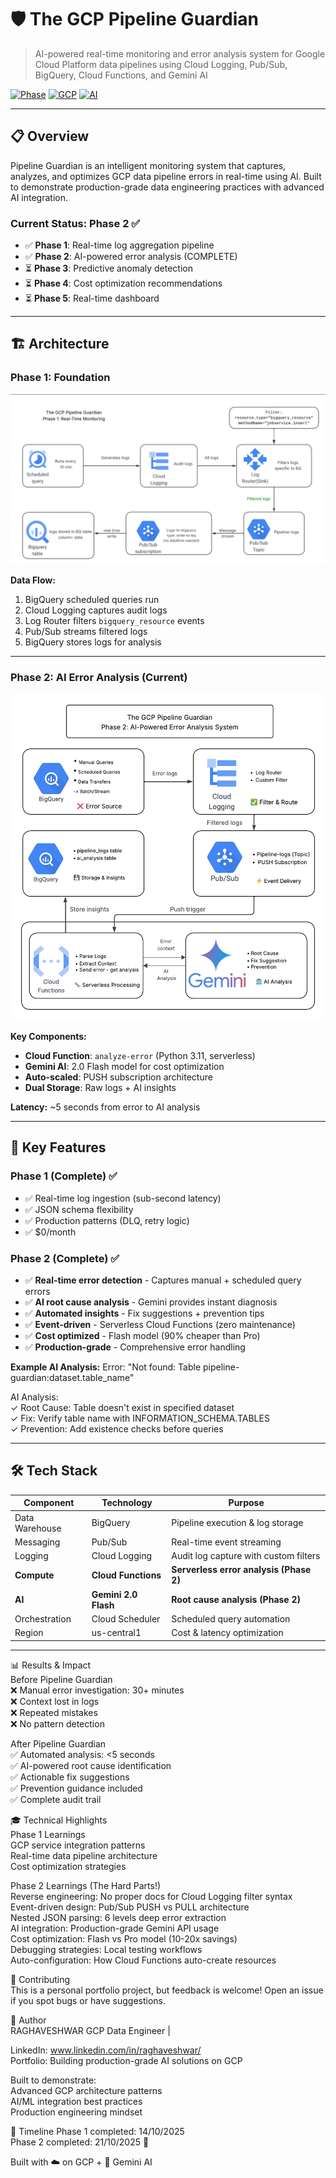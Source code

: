 # 🛡️ The GCP Pipeline Guardian

> AI-powered real-time monitoring and error analysis system for Google Cloud Platform data pipelines using Cloud Logging, Pub/Sub, BigQuery, Cloud Functions, and Gemini AI

[![Phase](https://img.shields.io/badge/Phase2-%20Complete-green)]()
[![GCP](https://img.shields.io/badge/GCP-BigQuery%20|%20Pub/Sub%20|%20Cloud%20Functions-blue)]()
[![AI](https://img.shields.io/badge/AI-Gemini%202.0%20Flash-orange)]()

---

## 📋 Overview

Pipeline Guardian is an intelligent monitoring system that captures, analyzes, and optimizes GCP data pipeline errors in real-time using AI. Built to demonstrate production-grade data engineering practices with advanced AI integration.

### Current Status: Phase 2 ✅
- ✅ **Phase 1**: Real-time log aggregation pipeline
- ✅ **Phase 2**: AI-powered error analysis (COMPLETE)
- ⏳ **Phase 3**: Predictive anomaly detection
- ⏳ **Phase 4**: Cost optimization recommendations
- ⏳ **Phase 5**: Real-time dashboard

---

## 🏗️ Architecture

### Phase 1: Foundation
![Phase 1 Architecture](docs/The-GCP-Pipeline-guardian-Phase1-Architecture.png)

**Data Flow:**
1. BigQuery scheduled queries run  
2. Cloud Logging captures audit logs
3. Log Router filters `bigquery_resource` events
4. Pub/Sub streams filtered logs
5. BigQuery stores logs for analysis


---

### Phase 2: AI Error Analysis (Current)
![Phase 2 Architecture](docs/The-GCP-Pipeline-guardian-Phase2-Architecture.png)




**Key Components:**
- **Cloud Function**: `analyze-error` (Python 3.11, serverless)
- **Gemini AI**: 2.0 Flash model for cost optimization
- **Auto-scaled**: PUSH subscription architecture
- **Dual Storage**: Raw logs + AI insights

**Latency:** ~5 seconds from error to AI analysis

---

## 🎯 Key Features

### Phase 1 (Complete) ✅
- ✅ Real-time log ingestion (sub-second latency)
- ✅ JSON schema flexibility
- ✅ Production patterns (DLQ, retry logic)
- ✅ $0/month 

### Phase 2 (Complete) ✅
- ✅ **Real-time error detection** - Captures manual + scheduled query errors
- ✅ **AI root cause analysis** - Gemini provides instant diagnosis
- ✅ **Automated insights** - Fix suggestions + prevention tips
- ✅ **Event-driven** - Serverless Cloud Functions (zero maintenance)
- ✅ **Cost optimized** - Flash model (90% cheaper than Pro)
- ✅ **Production-grade** - Comprehensive error handling

**Example AI Analysis:**
Error: "Not found: Table pipeline-guardian:dataset.table_name"  

AI Analysis:  
 ✓ Root Cause: Table doesn't exist in specified dataset  
 ✓ Fix: Verify table name with INFORMATION_SCHEMA.TABLES  
 ✓ Prevention: Add existence checks before queries
 
 
---

## 🛠️ Tech Stack

| Component | Technology | Purpose |
|-----------|------------|---------|
| Data Warehouse | BigQuery | Pipeline execution & log storage |
| Messaging | Pub/Sub | Real-time event streaming |
| Logging | Cloud Logging | Audit log capture with custom filters |
| **Compute** | **Cloud Functions** | **Serverless error analysis (Phase 2)** |
| **AI** | **Gemini 2.0 Flash** | **Root cause analysis (Phase 2)** |
| Orchestration | Cloud Scheduler | Scheduled query automation |
| Region | us-central1 | Cost & latency optimization |

---

📊 Results & Impact  
Before Pipeline Guardian  
❌ Manual error investigation: 30+ minutes  
❌ Context lost in logs  
❌ Repeated mistakes  
❌ No pattern detection  

After Pipeline Guardian  
✅ Automated analysis: <5 seconds  
✅ AI-powered root cause identification  
✅ Actionable fix suggestions  
✅ Prevention guidance included  
✅ Complete audit trail  
  
🎓 Technical Highlights  
Phase 1 Learnings  
GCP service integration patterns  
Real-time data pipeline architecture  
Cost optimization strategies    
  
Phase 2 Learnings (The Hard Parts!)  
Reverse engineering: No proper docs for Cloud Logging filter syntax  
Event-driven design: Pub/Sub PUSH vs PULL architecture  
Nested JSON parsing: 6 levels deep error extraction  
AI integration: Production-grade Gemini API usage  
Cost optimization: Flash vs Pro model (10-20x savings)  
Debugging strategies: Local testing workflows  
Auto-configuration: How Cloud Functions auto-create resources  
  
🤝 Contributing  
This is a personal portfolio project, but feedback is welcome! Open an issue if you spot bugs or have suggestions.

👤 Author  
RAGHAVESHWAR
GCP Data Engineer |
  
LinkedIn: www.linkedin.com/in/raghaveshwar/  
Portfolio: Building production-grade AI solutions on GCP  
  
Built to demonstrate:  
Advanced GCP architecture patterns  
AI/ML integration best practices  
Production engineering mindset  

📅 Timeline
Phase 1 completed: 14/10/2025  
Phase 2 completed: 21/10/2025 🎉  
  
   
Built with ☁️ on GCP + 🤖 Gemini AI  
